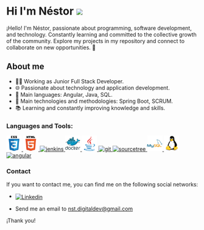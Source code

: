 Hi I'm Néstor ![](https://user-images.githubusercontent.com/18350557/176309783-0785949b-9127-417c-8b55-ab5a4333674e.gif) 
======================================================================================================================================
¡Hello! I'm Néstor, passionate about programming, software development, and technology. Constantly learning and committed to the collective growth of the community. Explore my projects in my repository and connect to collaborate on new opportunities. 🚀

## About me
              
- 👨‍💻 Working as Junior Full Stack Developer.
- 🌐 Passionate about technology and application development.
- 🧠 Main languages: Angular, Java, SQL.
- 📲 Main technologies and methodologies: Spring Boot, SCRUM.
- 📚 Learning and constantly improving knowledge and skills.

### Languages and Tools:
<p align="left">
  
  <a href="https://www.w3schools.com/css/" target="_blank" rel="noreferrer">
    <img src="https://raw.githubusercontent.com/devicons/devicon/master/icons/css3/css3-original-wordmark.svg" alt="css" width="40" height="40"/>
  </a>
  
  <a href="https://www.w3.org/html/" target="_blank" rel="noreferrer">
    <img src="https://raw.githubusercontent.com/devicons/devicon/master/icons/html5/html5-original-wordmark.svg" alt="html5" width="40" height="40"/>
  </a>

  <a href="https://www.jenkins.io/" target="_blank" rel="noreferrer">
    <img src="https://www.svgrepo.com/show/353929/jenkins.svg" alt="jenkins" width="40" height="40"/>
  </a>
  
  <a href="https://www.docker.com/" target="_blank" rel="noreferrer">
    <img src="https://raw.githubusercontent.com/devicons/devicon/master/icons/docker/docker-original-wordmark.svg" alt="docker" width="40" height="40"/>
  </a>
  
  <a href="https://www.java.com" target="_blank" rel="noreferrer">
    <img src="https://raw.githubusercontent.com/devicons/devicon/master/icons/java/java-original.svg" alt="java" width="40" height="40"/>
  </a>
  
  <a href="https://git-scm.com/" target="_blank" rel="noreferrer">
    <img src="https://www.vectorlogo.zone/logos/git-scm/git-scm-icon.svg" alt="git" width="40" height="40"/>
  </a>
  
  <a href="https://www.sourcetreeapp.com/" target="_blank" rel="noreferrer">
    <img src="https://imgs.search.brave.com/isVH6pfAjggJKcI8el55jcE1kIvM5wHHk0MIRAWuCBA/rs:fit:860:0:0/g:ce/aHR0cHM6Ly9zdGF0/aWMtMDAuaWNvbmR1/Y2suY29tL2Fzc2V0/cy4wMC9zb3VyY2V0/cmVlLW9yaWdpbmFs/LXdvcmRtYXJrLWlj/b24tMjU2eDI0NC01/YjVzeDVlOC5wbmc" alt="sourcetree" width="40" height="40"/>
  </a>
  
  <a href="https://www.mysql.com/" target="_blank" rel="noreferrer">
    <img src="https://raw.githubusercontent.com/devicons/devicon/master/icons/mysql/mysql-original-wordmark.svg" alt="mysql" width="40" height="40"/>
  </a>
  
  <a href="https://www.linux.org/" target="_blank" rel="noreferrer">
    <img src="https://raw.githubusercontent.com/devicons/devicon/master/icons/linux/linux-original.svg" alt="linux" width="40" height="40"/>
  </a>

  <a href="https://angular.dev/" target="_blank" rel="noreferrer">
    <img src="https://imgs.search.brave.com/rZ7zt_05-g-71rnfVm1qSW1y-30joalrygm6DdtpGQ4/rs:fit:860:0:0/g:ce/aHR0cHM6Ly9jb3J5/cnlsYW4uY29tL2Fz/c2V0cy9pbWFnZXMv/cG9zdHMvdHlwZXMv/YW5ndWxhci5zdmc_/dj0y.svg" alt="angular" width="40" height="40"/>
  </a>

</p>

### Contact
If you want to contact me, you can find me on the following social networks:

- <a href="https://www.linkedin.com/in/nestoralmale24/" target="_blank" rel="noopener noreferrer">
  <img align="center" src="https://raw.githubusercontent.com/rahuldkjain/github-profile-readme-generator/master/src/images/icons/Social/linked-in-alt.svg" alt="Linkedin" height="30" width="40" style="max-width: 100%;">
</a>


- Send me an email to [nst.digitaldev@gmail.com](mailto:nst.digitaldev@gmail.com)
  
¡Thank you!
